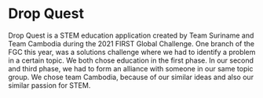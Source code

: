 # Drop Quest

Drop Quest is a STEM education application created by Team Suriname and Team Cambodia during the 2021 FIRST Global Challenge. One branch of the FGC this year, was a solutions challenge where we had to identify a problem in a certain topic. We both chose education in the first phase. In our second and third phase, we had to form an alliance with someone in our same topic group. We chose team Cambodia, because of our similar ideas and also our similar passion for STEM. 